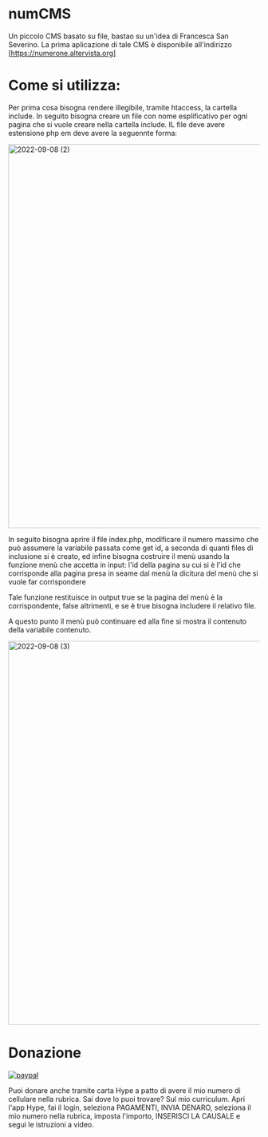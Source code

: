 # numCMS

Un piccolo CMS basato su file, bastao su un'idea di Francesca San Severino.
La prima aplicazione di tale CMS è disponibile all'indirizzo [https://numerone.altervista.org]

# Come si utilizza:
Per prima cosa bisogna rendere illegibile, tramite htaccess, la cartella include.
In seguito bisogna creare un file con nome esplificativo per ogni pagina che si vuole creare nella cartella include.
IL file deve avere estensione php em deve avere la seguennte forma:

<img width="768" alt="2022-09-08 (2)" src="https://user-images.githubusercontent.com/49764967/189149863-f5eb0d21-28d6-4960-bedf-f977153e74b2.png">

In seguito bisogna aprire il file index.php, modificare il numero massimo che può assumere la variabile passata come get id, a seconda di quanti files di inclusione si è creato, ed infine bisogna costruire il menù usando la funzione menù che accetta in input:
l'id della pagina su cui si è
l'id che corrisponde alla pagina presa in seame dal menù
la dicitura del menù che si vuole far corrispondere

Tale funzione restituisce in output true se la pagina del menù è la corrispondente, false altrimenti, e se è true bisogna includere il relativo file.

A questo punto il menù può continuare ed alla fine si mostra il contenuto della variabile contenuto.

<img width="768" alt="2022-09-08 (3)" src="https://user-images.githubusercontent.com/49764967/189151543-80533429-a9fd-43ce-8ff4-6f78fa79bc92.png">

# Donazione

[![paypal](https://www.paypalobjects.com/it_IT/IT/i/btn/btn_donateCC_LG.gif)](https://www.paypal.com/cgi-bin/webscr?cmd=_s-xclick&hosted_button_id=H4ZHTFRCETWXG)

Puoi donare anche tramite carta Hype a patto di avere il mio numero di cellulare nella rubrica. Sai dove lo puoi trovare? Sul mio curriculum.
Apri l'app Hype, fai il login, seleziona PAGAMENTI, INVIA DENARO, seleziona il mio numero nella rubrica, imposta l'importo, INSERISCI LA CAUSALE e segui le istruzioni a video.
